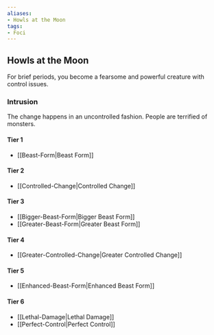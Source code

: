 ```yaml
---
aliases:
- Howls at the Moon
tags:
- Foci
---
```


  
## Howls at the Moon  
For brief periods, you become a fearsome and powerful creature with control issues.  
 ### Intrusion  
The change happens in an uncontrolled fashion. People are terrified of monsters.   
#### Tier 1    
* [[Beast-Form|Beast Form]]  
#### Tier 2    
* [[Controlled-Change|Controlled Change]]  
#### Tier 3    
  - [[Bigger-Beast-Form|Bigger Beast Form]]  
  - [[Greater-Beast-Form|Greater Beast Form]]  
#### Tier 4    
* [[Greater-Controlled-Change|Greater Controlled Change]]  
#### Tier 5    
* [[Enhanced-Beast-Form|Enhanced Beast Form]]  
#### Tier 6    
  - [[Lethal-Damage|Lethal Damage]]  
  - [[Perfect-Control|Perfect Control]]